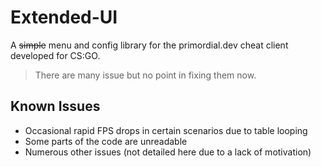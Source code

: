 # Extended-UI
A ~~simple~~ menu and config library for the primordial.dev cheat client developed for CS:GO.
> There are many issue but no point in fixing them now.

## Known Issues
- Occasional rapid FPS drops in certain scenarios due to table looping
- Some parts of the code are unreadable
- Numerous other issues (not detailed here due to a lack of motivation)
